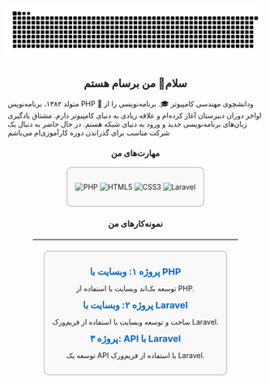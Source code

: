 <img align='center' src='https://raw.githubusercontent.com/imrrobat/imrrobat/d1b244e170d2b75fdda3efd499eaaf163f7a617c/images/github-contribution-grid-snake.svg'> <h2 align='center'>سلام👋 من برسام هستم</h2> <p>متولد ۱۳۸۲، برنامه‌نویس PHP 🐘 ودانشچوی مهندسی کامپیوتر 🎓. برنامه‌نویسی را از اواخر دوران دبیرستان آغاز کرده‌ام و علاقه زیادی به دنیای کامپیوتر دارم. مشتاق یادگیری زبان‌های برنامه‌نویسی جدید و ورود به دنیای شبکه هستم. در حال حاضر به دنبال یک شرکت مناسب برای گذراندن دوره کارآموزی‌ام می‌باشم</p>
<h3 align='center'>مهارت‌های من</h3>

<div style="border: 2px solid #ccc; padding: 15px; border-radius: 10px; background-color: #f9f9f9; width: fit-content; margin: auto;">
  <p align="center">
    <img src="https://cdn.jsdelivr.net/gh/devicons/devicon/icons/php/php-original.svg" alt="PHP" width="50" height="50"/>
    <img src="https://cdn.jsdelivr.net/gh/devicons/devicon/icons/html5/html5-original.svg" alt="HTML5" width="50" height="50"/>
    <img src="https://cdn.jsdelivr.net/gh/devicons/devicon/icons/css3/css3-original.svg" alt="CSS3" width="50" height="50"/>
    <img src="https://www.vectorlogo.zone/logos/laravel/laravel-icon.svg" alt="Laravel" width="50" height="50"/>
  </p>
</div>

<h3 align='center'>نمونه‌کارهای من</h3>

<hr style="border: 1px solid #ccc; margin: 20px auto; width: 80%;">

<div style="border: 2px solid #ccc; padding: 15px; border-radius: 10px; background-color: #f9f9f9; width: fit-content; margin: auto;">
  <ul style="list-style-type: none; padding: 0; text-align: center;">
    <li style="margin: 10px 0;">
      <a href="https://github.com/Barsam-Divi/php-shop" target="_blank" style="text-decoration: none; color: #0366d6; font-size: 18px;">
        <strong>پروژه ۱: وبسایت با PHP</strong>
      </a>
      <p>توسعه‌ بک‌اند وبسایت با استفاده از PHP.</p>
    </li>
    <li style="margin: 10px 0;">
      <a href="https://github.com/Barsam-Divi/laravel-shop" target="_blank" style="text-decoration: none; color: #0366d6; font-size: 18px;">
        <strong>پروژه ۲: وبسایت با Laravel</strong>
      </a>
      <p>ساخت و توسعه وبسایت با استفاده از فریم‌ورک Laravel.</p>
    </li>
    <li style="margin: 10px 0;">
      <a href="https://github.com/Barsam-Divi/laravel-Api" target="_blank" style="text-decoration: none; color: #0366d6; font-size: 18px;">
        <strong>پروژه ۳: API با Laravel</strong>
      </a>
      <p>توسعه یک API با استفاده از فریم‌ورک Laravel.</p>
    </li>
  </ul>
</div>

